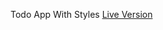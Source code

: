 Todo App With Styles
[Live Version](https://64a861687ddb1a1c5457155f--incredible-maamoul-cb06c4.netlify.app/)